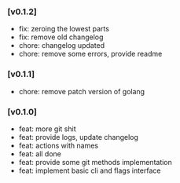 ### [v0.1.2]

- fix: zeroing the lowest parts
- fix: remove old changelog
- chore: changelog updated
- chore: remove some errors, provide readme

### [v0.1.1]

- chore: remove patch version of golang

### [v0.1.0]

- feat: more git shit
- feat: provide logs, update changelog
- feat: actions with names
- feat: all done
- feat: provide some git methods implementation
- feat: implement basic cli and flags interface

